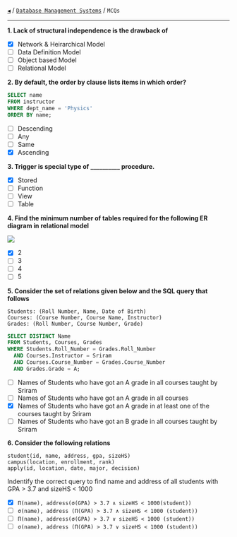 [`◀`](/) / [`Database Management Systems`](/s/dbms/) / `MCQs`

<hr />

**1. Lack of structural independence is the drawback of**

* [x] Network & Heirarchical Model
* [ ] Data Definition Model
* [ ] Object based Model
* [ ] Relational Model

**2. By default, the order by clause lists items in which order?**

```sql
SELECT name
FROM instructor
WHERE dept_name = 'Physics'
ORDER BY name;
```

* [ ] Descending
* [ ] Any
* [ ] Same
* [x] Ascending

**3. Trigger is special type of __________ procedure.** 

* [x] Stored 
* [ ] Function 
* [ ] View 
* [ ] Table

**4. Find the minimum number of tables required for the following ER diagram in relational model**

![](https://i.imgur.com/kVzVLKt.png)

* [x] 2 
* [ ] 3 
* [ ] 4 
* [ ] 5

**5. Consider the set of relations given below and the SQL query that follows**
```
Students: (Roll Number, Name, Date of Birth)
Courses: (Course Number, Course Name, Instructor)
Grades: (Roll Number, Course Number, Grade)
```
```sql
SELECT DISTINCT Name
FROM Students, Courses, Grades
WHERE Students.Roll_Number = Grades.Roll_Number
  AND Courses.Instructor = Sriram
  AND Courses.Course_Number = Grades.Course_Number
  AND Grades.Grade = A;
```

* [ ] Names of Students who have got an A grade in all courses taught by Sriram 
* [ ] Names of Students who have got an A grade in all courses 
* [x] Names of Students who have got an A grade in at least one of the courses taught by Sriram 
* [ ] Names of Students who have got an B grade in all courses taught by Sriram

**6. Consider the following relations**

```
student(id, name, address, gpa, sizeHS)
campus(location, enrollment, rank)
apply(id, location, date, major, decision)
```
    
Indentify the correct query to find name and address of all students with GPA > 3.7 and sizeHS < 1000

* [x] `Π(name), address(σ(GPA) > 3.7 ∧ sizeHS < 1000(student))`
* [ ] `σ(name), address (Π(GPA) > 3.7 ∧ sizeHS < 1000 (student))`
* [ ] `Π(name), address(σ(GPA) > 3.7 ∨ sizeHS < 1000 (student))`
* [ ] `σ(name), address (Π(GPA) > 3.7 ∨ sizeHS < 1000 (student))`
